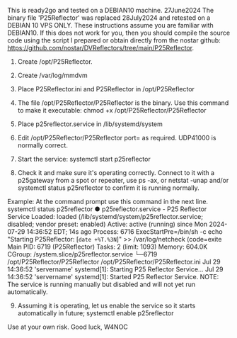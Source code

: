 This is ready2go and tested on a DEBIAN10 machine.  27June2024
The binary file 'P25Reflector' was replaced 28July2024 and retested on a DEBIAN 10 VPS ONLY. 
These instructions assume you are familiar with DEBIAN10.  If this does not work for you, then you should compile the source code using the script I prepared or obtain directly from the nostar github: https://github.com/nostar/DVReflectors/tree/main/P25Reflector. 

1. Create /opt/P25Reflector.

2. Create /var/log/mmdvm

3. Place P25Reflector.ini and P25Reflector in /opt/P25Reflector

4. The file /opt/P25Reflector/P25Reflector is the binary. Use this command to make it executable: chmod +x /opt/P25Reflector/P25Reflector

5. Place p25reflector.service in /lib/systemd/system

6. Edit /opt/P25Reflector/P25Reflector port= as required.  UDP41000 is normally correct. 

7. Start the service: systemctl start p25reflector

8. Check it and make sure it's operating correctly.  Connect to it with a p25gateway from a spot or repeater, use ps -ax, 
or netstat -unap and/or systemctl status p25reflector to confirm it is running normally.

Example:
At the command prompt use this command in the next line.
systemctl status p25reflector
● p25reflector.service - P25 Reflector Service
   Loaded: loaded (/lib/systemd/system/p25reflector.service; disabled; vendor preset: enabled)
   Active: active (running) since Mon 2024-07-29 14:36:52 EDT; 14s ago
  Process: 6716 ExecStartPre=/bin/sh -c echo "Starting P25Reflector: [`date +%T.%3N`]" >> /var/log/netcheck (code=exite
 Main PID: 6719 (P25Reflector)
    Tasks: 2 (limit: 1093)
   Memory: 604.0K
   CGroup: /system.slice/p25reflector.service
           └─6719 /opt/P25Reflector/P25Reflector /opt/P25Reflector/P25Reflector.ini
Jul 29 14:36:52 'servername' systemd[1]: Starting P25 Reflector Service...
Jul 29 14:36:52 'servername' systemd[1]: Started P25 Reflector Service.
NOTE: The service is running manually but disabled and will not yet run automatically. 

9. Assuming it is operating, let us enable the service so it starts automatically in future; systemctl enable p25reflector

Use at your own risk.  Good luck, W4NOC
